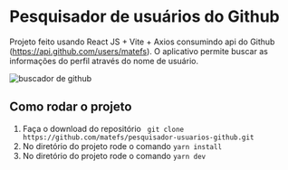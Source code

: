 # Pesquisador de usuários do Github 
Projeto feito usando React JS + Vite + Axios consumindo api do Github (https://api.github.com/users/matefs). O aplicativo permite buscar as informações do perfil através do nome de usuário. 

![buscador de github ](https://user-images.githubusercontent.com/30128774/208501132-c652cab6-12b9-42d7-9b2d-93264809b693.gif)


## Como rodar o projeto
1. Faça o download do repositório  ` git clone https://github.com/matefs/pesquisador-usuarios-github.git`
2. No diretório do projeto rode o comando `yarn install`
3. No diretório do projeto rode o comando `yarn dev`

